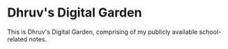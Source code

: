 # Dhruv's Digital Garden
This is Dhruv's Digital Garden, comprising of my publicly available school-related notes.
